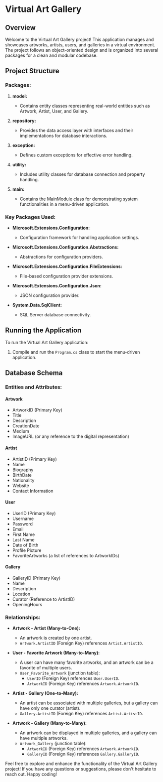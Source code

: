 # Virtual Art Gallery

## Overview

Welcome to the Virtual Art Gallery project! This application manages and showcases artworks, artists, users, and galleries in a virtual environment. The project follows an object-oriented design and is organized into several packages for a clean and modular codebase.

## Project Structure

### Packages:

1. **model:**
   - Contains entity classes representing real-world entities such as Artwork, Artist, User, and Gallery.

2. **repository:**
   - Provides the data access layer with interfaces and their implementations for database interactions.

3. **exception:**
   - Defines custom exceptions for effective error handling.

4. **utility:**
   - Includes utility classes for database connection and property handling.

5. **main:**
   - Contains the MainModule class for demonstrating system functionalities in a menu-driven application.

### Key Packages Used:

- **Microsoft.Extensions.Configuration:**
  - Configuration framework for handling application settings.

- **Microsoft.Extensions.Configuration.Abstractions:**
  - Abstractions for configuration providers.

- **Microsoft.Extensions.Configuration.FileExtensions:**
  - File-based configuration provider extensions.

- **Microsoft.Extensions.Configuration.Json:**
  - JSON configuration provider.

- **System.Data.SqlClient:**
  - SQL Server database connectivity.

## Running the Application

To run the Virtual Art Gallery application:

1. Compile and run the `Program.cs` class to start the menu-driven application.

## Database Schema

### Entities and Attributes:

#### Artwork

- ArtworkID (Primary Key)
- Title
- Description
- CreationDate
- Medium
- ImageURL (or any reference to the digital representation)

#### Artist

- ArtistID (Primary Key)
- Name
- Biography
- BirthDate
- Nationality
- Website
- Contact Information

#### User

- UserID (Primary Key)
- Username
- Password
- Email
- First Name
- Last Name
- Date of Birth
- Profile Picture
- FavoriteArtworks (a list of references to ArtworkIDs)

#### Gallery

- GalleryID (Primary Key)
- Name
- Description
- Location
- Curator (Reference to ArtistID)
- OpeningHours

### Relationships:

- **Artwork - Artist (Many-to-One):**
  - An artwork is created by one artist.
  - `Artwork.ArtistID` (Foreign Key) references `Artist.ArtistID`.

- **User - Favorite Artwork (Many-to-Many):**
  - A user can have many favorite artworks, and an artwork can be a favorite of multiple users.
  - `User_Favorite_Artwork` (junction table):
    - `UserID` (Foreign Key) references `User.UserID`.
    - `ArtworkID` (Foreign Key) references `Artwork.ArtworkID`.

- **Artist - Gallery (One-to-Many):**
  - An artist can be associated with multiple galleries, but a gallery can have only one curator (artist).
  - `Gallery.ArtistID` (Foreign Key) references `Artist.ArtistID`.

- **Artwork - Gallery (Many-to-Many):**
  - An artwork can be displayed in multiple galleries, and a gallery can have multiple artworks.
  - `Artwork_Gallery` (junction table):
    - `ArtworkID` (Foreign Key) references `Artwork.ArtworkID`.
    - `GalleryID` (Foreign Key) references `Gallery.GalleryID`.

Feel free to explore and enhance the functionality of the Virtual Art Gallery project! If you have any questions or suggestions, please don't hesitate to reach out. Happy coding!
